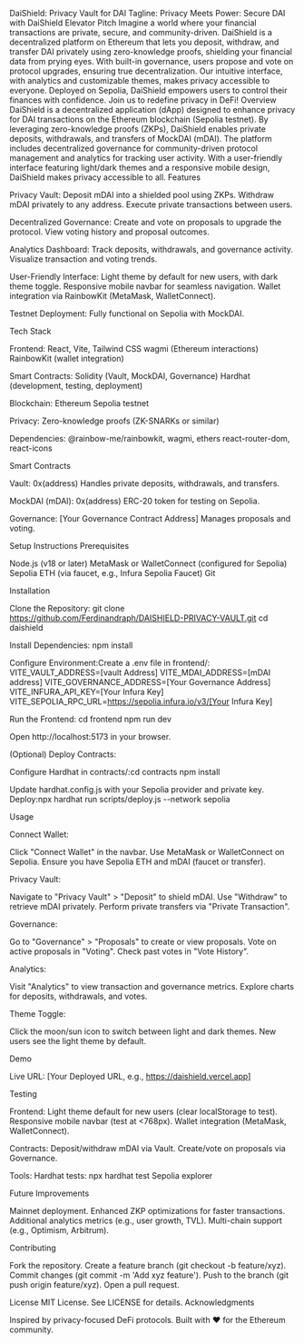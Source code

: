 DaiShield: Privacy Vault for DAI
Tagline: Privacy Meets Power: Secure DAI with DaiShield
Elevator Pitch
Imagine a world where your financial transactions are private, secure, and community-driven. DaiShield is a decentralized platform on Ethereum that lets you deposit, withdraw, and transfer DAI privately using zero-knowledge proofs, shielding your financial data from prying eyes. With built-in governance, users propose and vote on protocol upgrades, ensuring true decentralization. Our intuitive interface, with analytics and customizable themes, makes privacy accessible to everyone. Deployed on Sepolia, DaiShield empowers users to control their finances with confidence. Join us to redefine privacy in DeFi!
Overview
DaiShield is a decentralized application (dApp) designed to enhance privacy for DAI transactions on the Ethereum blockchain (Sepolia testnet). By leveraging zero-knowledge proofs (ZKPs), DaiShield enables private deposits, withdrawals, and transfers of MockDAI (mDAI). The platform includes decentralized governance for community-driven protocol management and analytics for tracking user activity. With a user-friendly interface featuring light/dark themes and a responsive mobile design, DaiShield makes privacy accessible to all.
Features

Privacy Vault: 
Deposit mDAI into a shielded pool using ZKPs.
Withdraw mDAI privately to any address.
Execute private transactions between users.


Decentralized Governance: 
Create and vote on proposals to upgrade the protocol.
View voting history and proposal outcomes.


Analytics Dashboard: 
Track deposits, withdrawals, and governance activity.
Visualize transaction and voting trends.


User-Friendly Interface: 
Light theme by default for new users, with dark theme toggle.
Responsive mobile navbar for seamless navigation.
Wallet integration via RainbowKit (MetaMask, WalletConnect).


Testnet Deployment: 
Fully functional on Sepolia with MockDAI.



Tech Stack

Frontend: 
React, Vite, Tailwind CSS
wagmi (Ethereum interactions)
RainbowKit (wallet integration)


Smart Contracts: 
Solidity (Vault, MockDAI, Governance)
Hardhat (development, testing, deployment)


Blockchain: 
Ethereum Sepolia testnet


Privacy: 
Zero-knowledge proofs (ZK-SNARKs or similar)


Dependencies:
@rainbow-me/rainbowkit, wagmi, ethers
react-router-dom, react-icons



Smart Contracts

Vault: 0x(address)
Handles private deposits, withdrawals, and transfers.


MockDAI (mDAI): 0x(address)
ERC-20 token for testing on Sepolia.


Governance: [Your Governance Contract Address]
Manages proposals and voting.



Setup Instructions
Prerequisites

Node.js (v18 or later)
MetaMask or WalletConnect (configured for Sepolia)
Sepolia ETH (via faucet, e.g., Infura Sepolia Faucet)
Git

Installation

Clone the Repository:
git clone https://github.com/Ferdinandraph/DAISHIELD-PRIVACY-VAULT.git
cd daishield


Install Dependencies:
npm install


Configure Environment:Create a .env file in frontend/:
VITE_VAULT_ADDRESS=[vault Address]
VITE_MDAI_ADDRESS=[mDAI address]
VITE_GOVERNANCE_ADDRESS=[Your Governance Address]
VITE_INFURA_API_KEY=[Your Infura Key]
VITE_SEPOLIA_RPC_URL=https://sepolia.infura.io/v3/[Your Infura Key]



Run the Frontend:
cd frontend
npm run dev

Open http://localhost:5173 in your browser.

(Optional) Deploy Contracts:

Configure Hardhat in contracts/:cd contracts
npm install


Update hardhat.config.js with your Sepolia provider and private key.
Deploy:npx hardhat run scripts/deploy.js --network sepolia





Usage

Connect Wallet:

Click "Connect Wallet" in the navbar.
Use MetaMask or WalletConnect on Sepolia.
Ensure you have Sepolia ETH and mDAI (faucet or transfer).


Privacy Vault:

Navigate to "Privacy Vault" > "Deposit" to shield mDAI.
Use "Withdraw" to retrieve mDAI privately.
Perform private transfers via "Private Transaction".


Governance:

Go to "Governance" > "Proposals" to create or view proposals.
Vote on active proposals in "Voting".
Check past votes in "Vote History".


Analytics:

Visit "Analytics" to view transaction and governance metrics.
Explore charts for deposits, withdrawals, and votes.


Theme Toggle:

Click the moon/sun icon to switch between light and dark themes.
New users see the light theme by default.



Demo

Live URL: [Your Deployed URL, e.g., https://daishield.vercel.app]




Testing

Frontend:
Light theme default for new users (clear localStorage to test).
Responsive mobile navbar (test at <768px).
Wallet integration (MetaMask, WalletConnect).


Contracts:
Deposit/withdraw mDAI via Vault.
Create/vote on proposals via Governance.


Tools:
Hardhat tests: npx hardhat test
Sepolia explorer



Future Improvements

Mainnet deployment.
Enhanced ZKP optimizations for faster transactions.
Additional analytics metrics (e.g., user growth, TVL).
Multi-chain support (e.g., Optimism, Arbitrum).

Contributing

Fork the repository.
Create a feature branch (git checkout -b feature/xyz).
Commit changes (git commit -m 'Add xyz feature').
Push to the branch (git push origin feature/xyz).
Open a pull request.

License
MIT License. See LICENSE for details.
Acknowledgments

Inspired by privacy-focused DeFi protocols.
Built with ❤️ for the Ethereum community.

